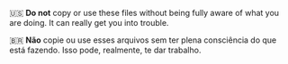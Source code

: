 🇺🇸 **Do not** copy or use these files without being fully aware of what you are doing. It can really get you into trouble.

🇧🇷 **Não** copie ou use esses arquivos sem ter plena consciência do que está fazendo. Isso pode, realmente, te dar trabalho.
